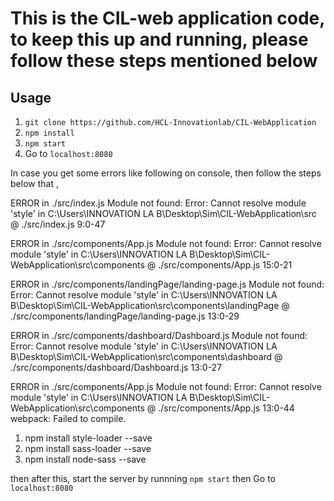 # This is the CIL-web application code, to keep this up and running, please follow these steps mentioned below


## Usage
1. `git clone https://github.com/HCL-Innovationlab/CIL-WebApplication`
2. `npm install`
3. `npm start`
4. Go to `localhost:8080`

In case you get some errors like following on console, then follow the steps below that ,

ERROR in ./src/index.js
Module not found: Error: Cannot resolve module 'style' in C:\Users\INNOVATION LA                                                       B\Desktop\Sim\CIL-WebApplication\src
 @ ./src/index.js 9:0-47

ERROR in ./src/components/App.js
Module not found: Error: Cannot resolve module 'style' in C:\Users\INNOVATION LA                                                       B\Desktop\Sim\CIL-WebApplication\src\components
 @ ./src/components/App.js 15:0-21

ERROR in ./src/components/landingPage/landing-page.js
Module not found: Error: Cannot resolve module 'style' in C:\Users\INNOVATION LA                                                       B\Desktop\Sim\CIL-WebApplication\src\components\landingPage
 @ ./src/components/landingPage/landing-page.js 13:0-29

ERROR in ./src/components/dashboard/Dashboard.js
Module not found: Error: Cannot resolve module 'style' in C:\Users\INNOVATION LA                                                       B\Desktop\Sim\CIL-WebApplication\src\components\dashboard
 @ ./src/components/dashboard/Dashboard.js 13:0-27

ERROR in ./src/components/App.js
Module not found: Error: Cannot resolve module 'style' in C:\Users\INNOVATION LA                                                       B\Desktop\Sim\CIL-WebApplication\src\components
 @ ./src/components/App.js 13:0-44
webpack: Failed to compile.

1. npm install style-loader --save
2. npm install sass-loader --save
3. npm install node-sass --save

then after this, start the server by runnning `npm start`
then Go to `localhost:8080`
